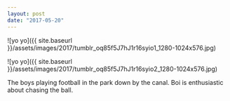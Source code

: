 ```yaml
---
layout: post
date: "2017-05-20"
---
```


![yo yo]({{ site.baseurl }}/assets/images/2017/tumblr_oq85f5J7hJ1r16syio1_1280-1024x576.jpg)

![yo yo]({{ site.baseurl }}/assets/images/2017/tumblr_oq85f5J7hJ1r16syio2_1280-1024x576.jpg)

The boys playing football in the park down by the canal. Boi is enthusiastic about chasing the ball.
